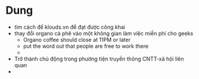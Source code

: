# Dung

* tìm cách để klouds.vn để đạt được công khai
* thay đổi organo cà phê vào một không gian làm việc miễn phí cho geeks
    * Organo coffee should close at 11PM or later
    * put the word out that people are free to work there
    * 
* Trở thành chủ động trong phương tiện truyền thông CNTT-xã hội liên quan
* 

